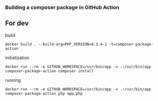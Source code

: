 ### Building a composer package in GitHub Action

## For dev

build
```shell
docker build . --build-arg=PHP_VERSION=8.3.9-1 -t=composer-package-action
```

initialization
```shell
docker run --rm -e GITHUB_WORKSPACE=/usr/bin/app -v .:/usr/bin/app composer-package-action composer install
```

running
```shell
docker run --rm -e GITHUB_WORKSPACE=/usr/bin/app -v .:/usr/bin/app composer-package-action php app.php
```

